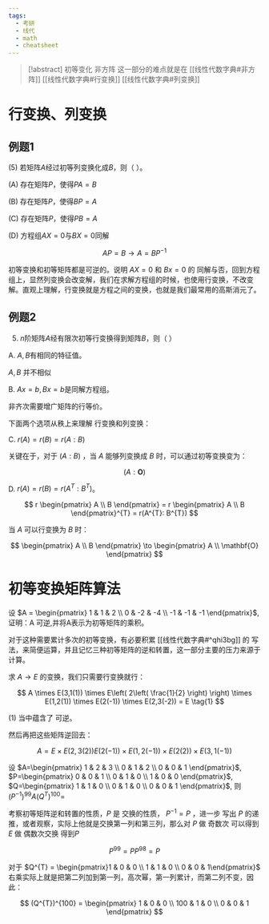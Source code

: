 ```yaml
---
tags:
  - 考研
  - 线代
  - math
  - cheatsheet
---
```

> [!abstract] 初等变化 非方阵
> 这一部分的难点就是在 [[线性代数字典#非方阵]] [[线性代数字典#行变换]] [[线性代数字典#列变换]]


# 行变换、列变换


## 例题1

(5) 若矩阵$A$经过初等列变换化成$B$，则（ ）。

(A) 存在矩阵$P$，使得$PA=B$

(B) 存在矩阵$P$，使得$BP=A$

(C) 存在矩阵$P$，使得$PB=A$

(D) 方程组$AX=0$与$BX=0$同解

$$
AP = B \to A = BP^{-1}
$$

初等变换和初等矩阵都是可逆的。说明 $AX =  0$  和 $Bx = 0$  的 同解与否，回到方程组上，显然列变换会改变解，我们在求解方程组的时候，也使用行变换，不改变解。直观上理解，行变换就是方程之间的变换，也就是我们最常用的高斯消元了。  

## 例题2

5. $n$阶矩阵$A$经有限次初等行变换得到矩阵$B$，则（  ）

A. $A,B$有相同的特征值。

$A,B$ 并不相似 

B. $Ax=b,Bx=b$是同解方程组。

非齐次需要增广矩阵的行等价。

下面两个选项从秩上来理解 行变换和列变换：

C. $r(A)=r(B)=r(A:B)$

关键在于，对于 $(A:B)$   ，当 $A$ 能够列变换成 $B$   时，可以通过初等变换变为：

$$
(A:\mathbf{O})
$$

D. $r(A)=r(B)=r(A^T:B^T)$。

$$
r \begin{pmatrix}
A \\
B
\end{pmatrix} = r \begin{pmatrix}
A \\
B
\end{pmatrix}^{T} = r(A^{T}: B^{T})
$$

当 $A$ 可以行变换为 $B$ 时：

$$
\begin{pmatrix}
A \\
B
\end{pmatrix} \to \begin{pmatrix}
A \\
\mathbf{O}
\end{pmatrix}
$$

# 初等变换矩阵算法

设 $A = \begin{pmatrix} 1 & 1 & 2 \\ 0 & -2 & -4 \\ -1 & -1 & -1 \end{pmatrix}$, 证明：A 可逆,并将A表示为初等矩阵的乘积。

对于这种需要累计多次的初等变换，有必要积累 [[线性代数字典#^qhi3bg]] 的 写法，来简便运算，并且记忆三种初等矩阵的逆和转置，这一部分主要的压力来源于计算。

求 $A \to E$  的变换，我们只需要行变换就行：

$$
A \times E(3,1(1)) \times E\left( 2\left( \frac{1}{2} \right) \right) \times E(1,2(1)) \times E(2(-1)) \times E(2,3(-2))  = E \tag{1}
$$

(1)  当中蕴含了 可逆。

然后再把这些矩阵逆回去：

$$
A= E \times E(2,3(2)) E(2(-1)) \times E(1,2(-1)) \times E(2(2)) \times E(3,1(-1))
$$




设 $A=\begin{pmatrix} 1 & 2 & 3 \\ 0 & 1 & 2 \\ 0 & 0 & 1 \end{pmatrix}$, $P=\begin{pmatrix} 0 & 0 & 1 \\ 0 & 1 & 0 \\ 1 & 0 & 0 \end{pmatrix}$, $Q=\begin{pmatrix} 1 & 1 & 0 \\ 0 & 1 & 0 \\ 0 & 0 & 1 \end{pmatrix}$, 则 $(P^{-1})^{99} A (Q^T)^{100}=$


考察初等矩阵逆和转置的性质，$P$ 是 交换的性质， $P^{-1} = P$  ，进一步 写出 $P$ 的递推，或者观察，实际上他就是交换第一列和第三列，那么对 $P$ 做 奇数次 可以得到 $E$ 做 偶数次交换 得到$P$

$$
P^{99} = P P^{98} = P
$$

对于 $Q^{T} = \begin{pmatrix}1 & 0 & 0 \\ 1 & 1 & 0 \\ 0 & 0 & 1\end{pmatrix}$  右乘实际上就是把第二列加到第一列，高次幂，第一列累计，而第二列不变，因此：

$$
(Q^{T})^{100} = \begin{pmatrix}
1 & 0 & 0 \\
100 & 1 & 0 \\
0 & 0 & 1
\end{pmatrix}
$$


